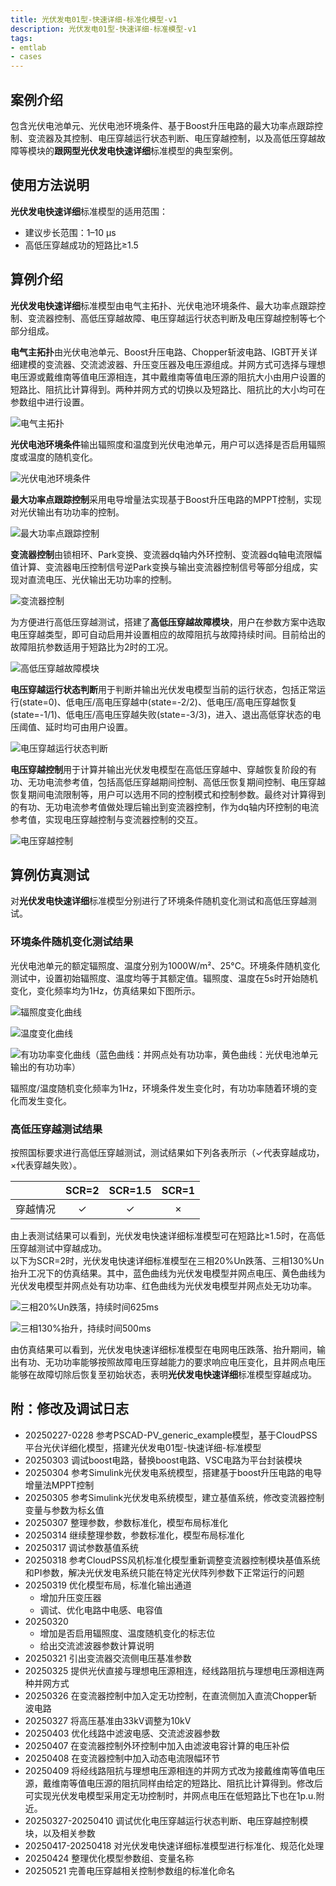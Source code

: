 ```yaml
---
title: 光伏发电01型-快速详细-标准化模型-v1
description: 光伏发电01型-快速详细-标准模型-v1
tags:
- emtlab
- cases
---
```



## 案例介绍

包含光伏电池单元、光伏电池环境条件、基于Boost升压电路的最大功率点跟踪控制、变流器及其控制、电压穿越运行状态判断、电压穿越控制，以及高低压穿越故障等模块的**跟网型光伏发电快速详细**标准模型的典型案例。

## 使用方法说明

**光伏发电快速详细**标准模型的适用范围：  
   + 建议步长范围：1–10 μs  
   + 高低压穿越成功的短路比≥1.5  

  
## 算例介绍

**光伏发电快速详细**标准模型由电气主拓扑、光伏电池环境条件、最大功率点跟踪控制、变流器控制、高低压穿越故障、电压穿越运行状态判断及电压穿越控制等七个部分组成。  

**电气主拓扑**由光伏电池单元、Boost升压电路、Chopper斩波电路、IGBT开关详细建模的变流器、交流滤波器、升压变压器及电压源组成。并网方式可选择与理想电压源或戴维南等值电压源相连，其中戴维南等值电压源的阻抗大小由用户设置的短路比、阻抗比计算得到。两种并网方式的切换以及短路比、阻抗比的大小均可在参数组中进行设置。  

  ![电气主拓扑](./pvs_01-fdm-std-main.png "电气主拓扑")


**光伏电池环境条件**输出辐照度和温度到光伏电池单元，用户可以选择是否启用辐照度或温度的随机变化。  

![光伏电池环境条件](./pvs_01-fdm-std-environment.png "光伏电池环境条件")


**最大功率点跟踪控制**采用电导增量法实现基于Boost升压电路的MPPT控制，实现对光伏输出有功功率的控制。  

![最大功率点跟踪控制](./pvs_01-fdm-std-mppt.png "最大功率点跟踪控制")


**变流器控制**由锁相环、Park变换、变流器dq轴内外环控制、变流器dq轴电流限幅值计算、变流器电压控制信号逆Park变换与输出变流器控制信号等部分组成，实现对直流电压、光伏输出无功功率的控制。  

![变流器控制](./pvs_01-fdm-std-vsc.png "变流器控制")



为方便进行高低压穿越测试，搭建了**高低压穿越故障模块**，用户在参数方案中选取电压穿越类型，即可自动启用并设置相应的故障阻抗与故障持续时间。目前给出的故障阻抗参数适用于短路比为2时的工况。  

![高低压穿越故障模块](./pvs_01-fdm-std-vrtfault.png "高低压穿越故障模块")



**电压穿越运行状态判断**用于判断并输出光伏发电模型当前的运行状态，包括正常运行(state=0)、低电压/高电压穿越中(state=-2/2)、低电压/高电压穿越恢复(state=-1/1)、低电压/高电压穿越失败(state=-3/3)，进入、退出高低穿状态的电压阈值、延时均可由用户设置。  

![电压穿越运行状态判断](./pvs_01-fdm-std-vrtstate.png "电压穿越运行状态判断")



**电压穿越控制**用于计算并输出光伏发电模型在高低压穿越中、穿越恢复阶段的有功、无功电流参考值，包括高低压穿越期间控制、高低压恢复期间控制、电压穿越恢复期间电流限制等，用户可以选用不同的控制模式和控制参数。最终对计算得到的有功、无功电流参考值做处理后输出到变流器控制，作为dq轴内环控制的电流参考值，实现电压穿越控制与变流器控制的交互。  


![电压穿越控制](./pvs_01-fdm-std-vrtcontrol.png "电压穿越控制")

  
## 算例仿真测试

对**光伏发电快速详细**标准模型分别进行了环境条件随机变化测试和高低压穿越测试。

### 环境条件随机变化测试结果
光伏电池单元的额定辐照度、温度分别为1000W/m²、25°C。环境条件随机变化测试中，设置初始辐照度、温度均等于其额定值。辐照度、温度在5s时开始随机变化，变化频率均为1Hz，仿真结果如下图所示。  

![辐照度变化曲线](./pvs-01-fdm-std-envresults-G.png "辐照度变化曲线")  

![温度变化曲线](./pvs-01-fdm-std-envresults-T.png "温度变化曲线")  

![有功功率变化曲线（蓝色曲线：并网点处有功功率，黄色曲线：光伏电池单元输出的有功功率）](./pvs-01-fdm-std-envresults-P.png "有功功率变化曲线")

辐照度/温度随机变化频率为1Hz，环境条件发生变化时，有功功率随着环境的变化而发生变化。  

### 高低压穿越测试结果
按照国标要求进行高低压穿越测试，测试结果如下列各表所示（✓代表穿越成功，×代表穿越失败）。  

|          |  SCR=2  |  SCR=1.5  |  SCR=1  |
|:--------:|:-------:|:---------:|:-------:|
|  穿越情况 |    ✓    |    ✓     |   ×     |  

由上表测试结果可以看到，光伏发电快速详细标准模型可在短路比≥1.5时，在高低压穿越测试中穿越成功。  
以下为SCR=2时，光伏发电快速详细标准模型在三相20%Un跌落、三相130%Un抬升工况下的仿真结果。其中，蓝色曲线为光伏发电模型并网点电压、黄色曲线为光伏发电模型并网点处有功功率、红色曲线为光伏发电模型并网点处无功功率。  

![三相20%Un跌落，持续时间625ms](./pvs_01-fdm-std-lvrt.png "三相20%Un跌落，持续时间625ms")  

![三相130%抬升，持续时间500ms](./pvs_01-fdm-std-hvrt.png "三相130%抬升，持续时间500ms")  

由仿真结果可以看到，光伏发电快速详细标准模型在电网电压跌落、抬升期间，输出有功、无功功率能够按照故障电压穿越能力的要求响应电压变化，且并网点电压能够在故障切除后恢复至初始状态，表明**光伏发电快速详细**标准模型穿越成功。


## 附：修改及调试日志

+ 20250227-0228 参考PSCAD-PV_generic_example模型，基于CloudPSS平台光伏详细化模型，搭建光伏发电01型-快速详细-标准模型
+ 20250303 调试boost电路，替换boost电路、VSC电路为平台封装模块
+ 20250304 参考Simulink光伏发电系统模型，搭建基于boost升压电路的电导增量法MPPT控制
+ 20250305 参考Simulink光伏发电系统模型，建立基值系统，修改变流器控制变量与参数为标幺值
+ 20250307 整理参数，参数标准化，模型布局标准化
+ 20250314 继续整理参数，参数标准化，模型布局标准化
+ 20250317 调试参数基值系统
+ 20250318 参考CloudPSS风机标准化模型重新调整变流器控制模块基值系统和PI参数，解决光伏发电系统只能在特定光伏阵列参数下正常运行的问题
+ 20250319 优化模型布局，标准化输出通道
    + 增加升压变压器
    + 调试、优化电路中电感、电容值
+ 20250320 
    + 增加是否启用辐照度、温度随机变化的标志位
    + 给出交流滤波器参数计算说明
+ 20250321 引出变流器交流侧电压基准参数
+ 20250325 提供光伏直接与理想电压源相连，经线路阻抗与理想电压源相连两种并网方式
+ 20250326 在变流器控制中加入定无功控制，在直流侧加入直流Chopper斩波电路
+ 20250327 将高压基准由33kV调整为10kV
+ 20250403 优化线路中滤波电感、交流滤波器参数
+ 20250407 在变流器控制外环控制中加入由滤波电容计算的电压补偿
+ 20250408 在变流器控制中加入动态电流限幅环节
+ 20250409 将经线路阻抗与理想电压源相连的并网方式改为接戴维南等值电压源，戴维南等值电压源的阻抗同样由给定的短路比、阻抗比计算得到。修改后可实现光伏发电模型采用定无功控制时，并网点电压在低短路比下也在1p.u.附近。
+ 20250327-20250410 调试优化电压穿越运行状态判断、电压穿越控制模块，以及相关参数
+ 20250417-20250418 对光伏发电快速详细标准模型进行标准化、规范化处理
+ 20250424 整理优化模型参数组、变量名称
+ 20250521 完善电压穿越相关控制参数组的标准化命名

